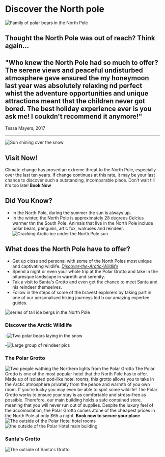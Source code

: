 # Discover the North pole
![Family of polar bears in the North Pole](./static/images/polar-bear-family.jpg)
## Thought the North Pole was out of reach? Think again...

"Who knew the North Pole had so much to offer? The serene views and peaceful undisturbed atmosphere gave ensured the my honeymoon last year was absolutely relaxing nd perfect whist the adventure opportunities and unique attractions meant thst the children never got bored. The best holiday experience ever is you ask me! I coukdn't recommend it anymore!"
-
Tessa Mayers, 2017

---
![Sun shining over the snow](./static/images/north-pole.jpg)

## Visit Now!
Climate change has prosed an extreme threat to the North Pole, especially over the last ten years. If change continues at this rate, it  may be your last chance to discover such a outstanding, incomparable place. Don't wait till it's too late! 
**Book Now**

## Did You Know?
- In the North Pole, during the summer the sun is always up.
- In the winter, the North Pole is approximately 28 degrees Celcius warmer thn the South Pole.
Animals that live in the North Pole include polar bears, penguins, artic fox, walruses and reindeer.
![Cracking Arctic ice under the North Pole sun](./static/images/cracking-ice.jpg)

## What does the North Pole have to offer?
- Get  up close and personal with some of the North Poles most unique and captivating wildlife. [*Discover-the-Arctic-Wildlife*](##Discover-the-Arctic-Wildlife)
- Spend a night or even your whole trip at the Polar Grotto and take in the pituresque landscape in warmth and serenity.
- Tak a visit to Santa's Grotto and even get the chance to meet Santa and his reindeer themselves.
- Follow in the steps of some of the bravest explorers by taking part in one of our personalised hiking journeys led b our amazing expertee guides.


![series of tall ice bergs in the North Pole](./static/images/north-pole-icebergs.jpg)

### Discover the Arctic Wildlife

-![Two polar bears laying in the snow](./static/images/gg-polar-bears.jpg)

-![Large group of reindeer](./static/images/reindeers.jpg)
pics

### The Polar Grotto

![Two people wathing the Northern lights from the Polar Grotto](./static/images/kak-two-ppl.jpg)
The Polar Grotto is one of the most popular hotel that the North Pole has to offer. Made up of isolated pod-like hotel rooms, this grotto allows you to take in the Arctic atmosphere privately from the peace and warmth of you own room. If you're lucky you may even be able to spot some wildlife! The Polar Grotto works to ensure your stay is as comfortable and stress-free as possible. Therefore, our main building holds a safe contained store, meaning that you will never run out of supplies. Despite the luxury feel of the accomodation, the Polar Grotto comes atone of the cheapest prices in the North Pole at only $65 a night.
**Book now to secure your place**
![The outside of the Polar Hotel hotel rooms](./static/images/kak-multiple.jpg)
![the outside of the Polar Hotel main building](./static/images/kak-whole2.jpg)

### Santa's Grotto

![The outside of Santa's Grotto](./static/images/santas-grotto.jpg)
